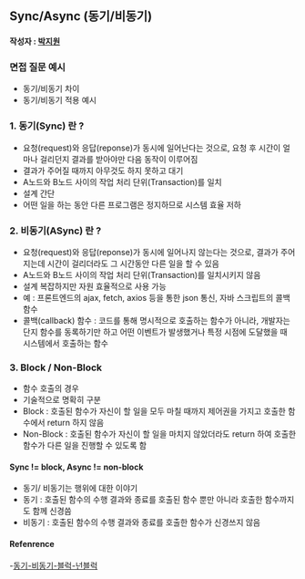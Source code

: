 ## Sync/Async (동기/비동기)

#### 작성자 : [박지원](@pjw5521)

### 면접 질문 예시
- 동기/비동기 차이
- 동기/비동기 적용 예시 

### 1. **동기(Sync)** 란 ?
- 요청(request)와 응답(reponse)가 동시에 일어난다는 것으로, 요청 후 시간이 얼마나 걸리던지 결과를 받아야만 다음 동작이 이루어짐
- 결과가 주어질 때까지 아무것도 하지 못하고 대기 
- A노드와 B노드 사이의 작업 처리 단위(Transaction)를 일치
- 설계 간단
- 어떤 일을 하는 동안 다른 프로그램은 정지하므로 시스템 효율 저하 

### 2. **비동기(ASync)** 란 ?
- 요청(request)와 응답(reponse)가 동시에 일어나지 않는다는 것으로, 결과가 주어지는데 시간이 걸리더라도 그 시간동안 다른 일을 할 수 있음 
- A노드와 B노드 사이의 작업 처리 단위(Transaction)를 일치시키지 않음 
- 설계 복잡하지만 자원 효율적으로 사용 가능 
- 예 : 프론트엔드의 ajax, fetch, axios 등을 통한 json 통신, 자바 스크립트의 콜백 함수  
- 콜백(callback) 함수 : 코드를 통해 명시적으로 호출하는 함수가 아니라, 개발자는 단지 함수를 동록하기만 하고 어떤 이벤트가 발생했거나 특정 시점에 도달했을 때 시스템에서 호출하는 함수

### 3. Block / Non-Block 
- 함수 호출의 경우
- 기술적으로 명확히 구분 
- Block : 호출된 함수가 자신이 할 일을 모두 마칠 때까지 제어권을 가지고 호출한 함수에서 return 하지 않음 
- Non-Block : 호출된 함수가 자신이 할 일을 마치지 않았더라도 return 하여 호출한 함수가 다른 일을 진행할 수 있도록 함 
#### Sync != block, Async != non-block 
- 동기/ 비동기는 행위에 대한 이야기 
- 동기 : 호출된 함수의 수행 결과와 종료를 호출된 함수 뿐만 아니라 호출한 함수까지도 함께 신경씀 
- 비동기 : 호출된 함수의 수행 결과와 종료를 호출한 함수가 신경쓰지 않음 
#### Refenrence 
-[동기-비동기-블럭-넌블럭](https://velog.io/@leehyunho2001/동기-비동기-블럭-넌블럭)

